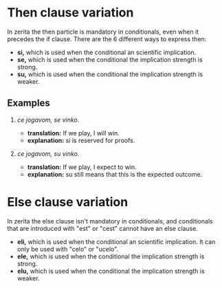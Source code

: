 # Then clause variation

In zerita the then particle is mandatory in conditionals, even when it precedes the if clause.
There are the 6 different ways to express then:

-   **si,** which is used when the conditional an scientific implication.
-   **se,** which is used when the conditional the implication strength is strong.
-   **su,** which is used when the conditional the implication strength is weaker.

## Examples

1.  _ce jogavom, se vinko._

    -   **translation:** If we play, I will win.
    -   **explanation:** si is reserved for proofs.

1.  _ce jogavom, su vinko._

    -   **translation:** If we play, I expect to win.
    -   **explanation:** su still means that this is the expected outcome.

# Else clause variation

In zerita the else clause isn't mandatory in conditionals, and conditionals that are introduced
with "est" or "cest" cannot have an else clause.

-   **eli,** which is used when the conditional an scientific implication. It can only be used with "celo" or "ucelo".
-   **ele,** which is used when the conditional the implication strength is strong.
-   **elu,** which is used when the conditional the implication strength is weaker.
